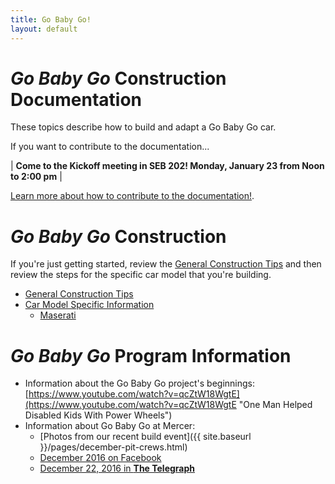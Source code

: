 ```yaml
---
title: Go Baby Go!
layout: default
---
```


# _Go Baby Go_ Construction Documentation

These topics describe how to build and adapt a Go Baby Go car. 

If you want to contribute to the documentation...

| **Come to the Kickoff meeting in SEB 202! Monday, January 23 from Noon to 2:00 pm** |

[Learn more about how to contribute to the documentation!]({{site.baseurl}}/pages/tc-invite-spring17.html).

# _Go Baby Go_ Construction 

If you're just getting started, review the [General Construction Tips]({{site.baseurl}}/pages/tools-tips-home.html) and then review the steps for the specific car model that you're building.

* [General Construction Tips]({{site.baseurl}}/pages/tools-tips-home.html)
* [Car Model Specific Information]({{site.baseurl}}/pages/cars-home.html)
	* [Maserati]({{site.baseurl}}/pages/cars-maserati-home.html)


# _Go Baby Go_ Program Information

* Information about the Go Baby Go project's beginnings: [https://www.youtube.com/watch?v=qcZtW18WgtE](https://www.youtube.com/watch?v=qcZtW18WgtE "One Man Helped Disabled Kids With Power Wheels")
* Information about Go Baby Go at Mercer: 
	- [Photos from our recent build event]({{ site.baseurl }}/pages/december-pit-crews.html)
	- [December 2016 on Facebook](https://www.facebook.com/mercertc/posts/1166188856828602)
	- [December 22, 2016 in __The Telegraph__](http://www.macon.com/news/local/education/article122402574.html)
